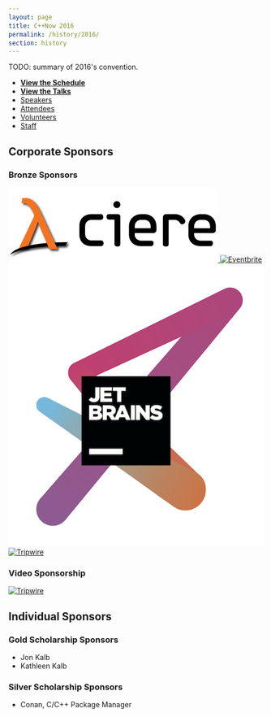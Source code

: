 ```yaml
---
layout: page
title: C++Now 2016
permalink: /history/2016/
section: history
---
```


TODO: summary of 2016's convention.


* **[View the Schedule](/history/2016/schedule/)**
* **[View the Talks](/history/2016/talks/)**
* [Speakers](https://cppnow2016.sched.com/directory/speakers)
* [Attendees](https://cppnow2016.sched.com/directory/attendees)
* [Volunteers](https://cppnow2016.sched.com/directory/volunteers)
* [Staff](https://cppnow2016.sched.com/directory/artists)



## Corporate Sponsors


### Bronze Sponsors

<a href="http://ciere.com" class="sLink" target="_blank" rel="noopener noreferrer">
    <img src="/assets/img/sponsors/ciere.png" class="sImage" alt="Ciere Consulting">
</a>

<a href="http://eventbrite.com/" class="sLink" target="_blank" rel="noopener noreferrer">
    <img src="/assets/img/sponsors/eventbrite.png" class="sImage" alt="Eventbrite">
</a>

<a href="http://www.jetbrains.com/" class="sLink" target="_blank" rel="noopener noreferrer">
    <img src="/assets/img/sponsors/jetbrains.png" class="sImage" alt="JetBrains">
</a>

<a href="https://www.tripwire.com/" class="sLink" target="_blank" rel="noopener noreferrer">
    <img src="/assets/img/sponsors/tripwire.png" class="sImage" alt="Tripwire">
</a>


### Video Sponsorship

<a href="https://www.tripwire.com/" class="sLink" target="_blank" rel="noopener noreferrer">
    <img src="/assets/img/sponsors/tripwire.png" class="sImage" alt="Tripwire">
</a>



## Individual Sponsors

### Gold Scholarship Sponsors

* Jon Kalb
* Kathleen Kalb

### Silver Scholarship Sponsors

* Conan, C/C++ Package Manager
